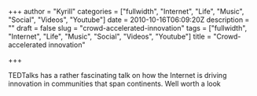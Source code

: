 +++
author = "Kyrill"
categories = ["fullwidth", "Internet", "Life", "Music", "Social", "Videos", "Youtube"]
date = 2010-10-16T06:09:20Z
description = ""
draft = false
slug = "crowd-accelerated-innovation"
tags = ["fullwidth", "Internet", "Life", "Music", "Social", "Videos", "Youtube"]
title = "Crowd-accelerated innovation"

+++


TEDTalks has a rather fascinating talk on how the Internet is driving innovation in communities that span continents. Well worth a look

<object height="362" width="599"><param name="movie" value="https://www.youtube.com/v/X6Zo53M0lcY?fs=1&hl=en_US"></param><param name="allowFullScreen" value="true"></param><param name="allowscriptaccess" value="always"></param><embed allowfullscreen="true" allowscriptaccess="always" height="362" src="https://www.youtube.com/v/X6Zo53M0lcY?fs=1&hl=en_US" type="application/x-shockwave-flash" width="599"></embed></object>


